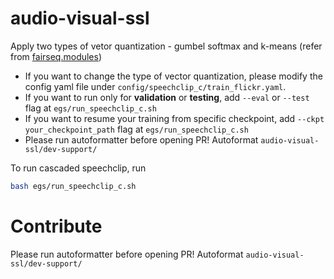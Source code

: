 # audio-visual-ssl
Apply two types of vetor quantization - gumbel softmax and k-means (refer from [fairseq.modules](https://github.com/pytorch/fairseq/tree/main/fairseq/modules))

* If you want to change the type of vector quantization, please modify the config yaml file under `config/speechclip_c/train_flickr.yaml`.
* If you want to run only for **validation** or **testing**, add `--eval` or `--test` flag at `egs/run_speechclip_c.sh`
* If you want to resume your training from specific checkpoint, add `--ckpt your_checkpoint_path` flag at  `egs/run_speechclip_c.sh`
* Please run autoformatter before opening PR! Autoformat `audio-visual-ssl/dev-support/`
  
To run cascaded speechclip, run
```bash
bash egs/run_speechclip_c.sh

```

# Contribute
Please run autoformatter before opening PR!
Autoformat `audio-visual-ssl/dev-support/`
